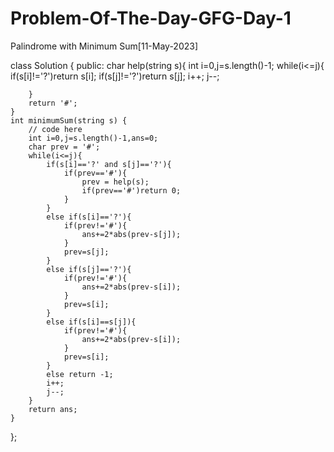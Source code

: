 # Problem-Of-The-Day-GFG-Day-1
Palindrome with Minimum Sum[11-May-2023]


class Solution {
  public:
    char help(string s){
        int i=0,j=s.length()-1;
        while(i<=j){
            if(s[i]!='?')return s[i];
            if(s[j]!='?')return s[j];
            i++;
            j--;
            
        }
        return '#';
    }
    int minimumSum(string s) {
        // code here
        int i=0,j=s.length()-1,ans=0;
        char prev = '#';
        while(i<=j){
            if(s[i]=='?' and s[j]=='?'){
                if(prev=='#'){
                    prev = help(s);
                    if(prev=='#')return 0;
                }
            }
            else if(s[i]=='?'){
                if(prev!='#'){
                    ans+=2*abs(prev-s[j]);
                }
                prev=s[j];
            }
            else if(s[j]=='?'){
                if(prev!='#'){
                    ans+=2*abs(prev-s[i]);
                }
                prev=s[i];
            }
            else if(s[i]==s[j]){
                if(prev!='#'){
                    ans+=2*abs(prev-s[i]);
                }
                prev=s[i];
            }
            else return -1;
            i++;
            j--;
        }
        return ans;
    }
};
